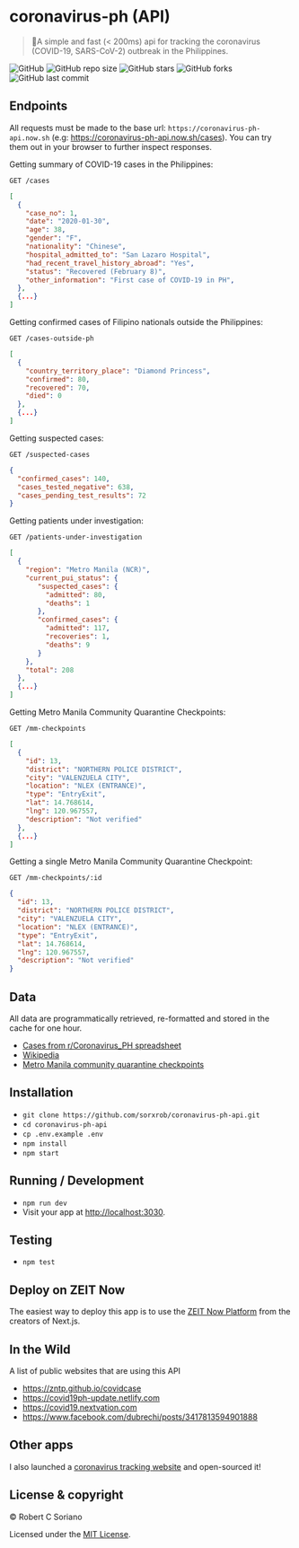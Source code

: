# coronavirus-ph (API)

> 🦠A simple and fast (< 200ms) api for tracking the coronavirus (COVID-19, SARS-CoV-2) outbreak in the Philippines.

![GitHub](https://img.shields.io/github/license/sorxrob/coronavirus-ph-api)
![GitHub repo size](https://img.shields.io/github/repo-size/sorxrob/coronavirus-ph-api?label=size)
![GitHub stars](https://img.shields.io/github/stars/sorxrob/coronavirus-ph-api)
![GitHub forks](https://img.shields.io/github/forks/sorxrob/coronavirus-ph-api)
![GitHub last commit](https://img.shields.io/github/last-commit/sorxrob/coronavirus-ph-api)

## Endpoints

All requests must be made to the base url: `https://coronavirus-ph-api.now.sh` (e.g: https://coronavirus-ph-api.now.sh/cases). You can try them out in your browser to further inspect responses.

Getting summary of COVID-19 cases in the Philippines:

```http
GET /cases
```

```json
[
  {
    "case_no": 1,
    "date": "2020-01-30",
    "age": 38,
    "gender": "F",
    "nationality": "Chinese",
    "hospital_admitted_to": "San Lazaro Hospital",
    "had_recent_travel_history_abroad": "Yes",
    "status": "Recovered (February 8)",
    "other_information": "First case of COVID-19 in PH",
  },
  {...}
]

```

Getting confirmed cases of Filipino
nationals outside the Philippines:

```http
GET /cases-outside-ph
```

```json
[
  {
    "country_territory_place": "Diamond Princess",
    "confirmed": 80,
    "recovered": 70,
    "died": 0
  },
  {...}
]
```

Getting suspected cases:

```http
GET /suspected-cases
```

```json
{
  "confirmed_cases": 140,
  "cases_tested_negative": 638,
  "cases_pending_test_results": 72
}
```

Getting patients under investigation:

```http
GET /patients-under-investigation
```

```json
[
  {
    "region": "Metro Manila (NCR)",
    "current_pui_status": {
       "suspected_cases": {
         "admitted": 80,
         "deaths": 1
       },
       "confirmed_cases": {
         "admitted": 117,
         "recoveries": 1,
         "deaths": 9
       }
    },
    "total": 208
  },
  {...}
]
```

Getting Metro Manila Community Quarantine Checkpoints:

```http
GET /mm-checkpoints
```

```json
[
  {
    "id": 13,
    "district": "NORTHERN POLICE DISTRICT",
    "city": "VALENZUELA CITY",
    "location": "NLEX (ENTRANCE)",
    "type": "EntryExit",
    "lat": 14.768614,
    "lng": 120.967557,
    "description": "Not verified"
  },
  {...}
]
```

Getting a single Metro Manila Community Quarantine Checkpoint:

```http
GET /mm-checkpoints/:id
```

```json
{
  "id": 13,
  "district": "NORTHERN POLICE DISTRICT",
  "city": "VALENZUELA CITY",
  "location": "NLEX (ENTRANCE)",
  "type": "EntryExit",
  "lat": 14.768614,
  "lng": 120.967557,
  "description": "Not verified"
}
```

## Data

All data are programmatically retrieved, re-formatted and stored in the cache for one hour.

- [Cases from r/Coronavirus_PH spreadsheet](https://www.reddit.com/r/Coronavirus_PH/comments/fehzke/ph_covid19_case_database_is_now_live/)
- [Wikipedia](https://en.wikipedia.org/wiki/2020_coronavirus_pandemic_in_the_Philippines)
- [Metro Manila community quarantine checkpoints](https://safetravel.ph)

## Installation

- `git clone https://github.com/sorxrob/coronavirus-ph-api.git`
- `cd coronavirus-ph-api`
- `cp .env.example .env`
- `npm install`
- `npm start`

## Running / Development

- `npm run dev`
- Visit your app at [http://localhost:3030](http://localhost:3030).

## Testing

- `npm test`

## Deploy on ZEIT Now

The easiest way to deploy this app is to use the [ZEIT Now Platform](https://zeit.co/) from the creators of Next.js.

## In the Wild

A list of public websites that are using this API

- https://zntp.github.io/covidcase
- https://covid19ph-update.netlify.com
- https://covid19.nextvation.com
- https://www.facebook.com/dubrechi/posts/3417813594901888

## Other apps

I also launched a [coronavirus tracking website](https://the2019ncov.com) and open-sourced it!

## License & copyright

© Robert C Soriano

Licensed under the [MIT License](LICENSE).
